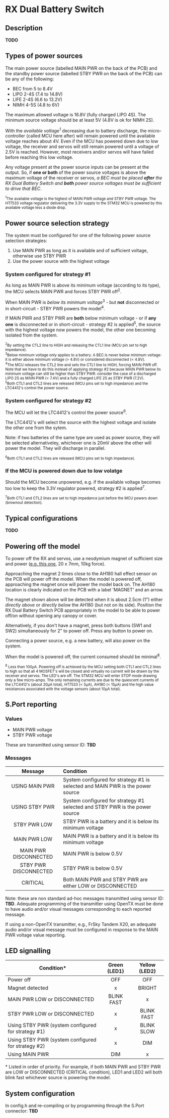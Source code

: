 # RX Dual Battery Switch

## Description

**TODO**

## Types of power sources

The main power source (labelled MAIN PWR on the back of the PCB) and the standby power source (labelled STBY PWR on the back of the PCB) can be any of the following:

- BEC from 5 to 8.4V
- LIPO 2-4S (7.4 to 14.8V)
- LIFE 2-4S (6.6 to 13.2V)
- NIMH 4-5S (4.8 to 6V)

The maximum allowed voltage is 16.8V (fully charged LIPO 4S). The minimum source voltage should be at least 5V (4.8V is ok for NIMH 2S).

With the *available voltage*<sup>1</sup> decreasing due to battery discharge, the micro-controller (called MCU here after) will remain powered until the available voltage reaches about 4V. Even if the MCU has powered down due to low voltage, the receiver and servos will still remain powered until a voltage of 2.5V is reached. However, most receivers and/or servos will have failed before reaching this low voltage.

Any voltage present at the power source inputs can be present at the output. So, if **one or both** of the power source voltages is above the maximum voltage of the receiver or servos, *a BEC must be placed **after** the RX Dual Battery Switch and **both** power source voltages must be sufficient to drive that BEC*.

<sub><sup>1</sup>The available voltage is the highest of MAIN PWR voltage and STBY PWR voltage. The HT7533 voltage regulator delivering the 3.3V supply to the STM32 MCU is powered by this available voltage less a diode drop.</sub><br/>

## Power source selection strategy

The system must be configured for one of the following power source selection strategies:

1. Use MAIN PWR as long as it is available and of sufficient voltage, otherwise use STBY PWR
2. Use the power source with the highest voltage

### System configured for strategy #1

As long as MAIN PWR is above its minimum voltage (according to its type), the MCU selects MAIN PWR and forces STBY PWR off<sup>2</sup>.

When MAIN PWR is *below its minimum voltage*<sup>3</sup> - but **not** disconnected or in short-circuit - STBY PWR powers the model<sup>4</sup>.

If MAIN PWR and STBY PWR are **both** below minimum voltage  - or if **any one** is disconnected or in short-circuit -  strategy #2 is applied<sup>5</sup>, the source with the highest voltage now powers the model, the other one becoming isolated from the system.

<sub><sup>2</sup>By setting the CTL2 line to HIGH and releasing the CTL1 line (MCU pin set to high impedance).</sub><br/>
<sub><sup>3</sup>Below minimum voltage only applies to a battery. A BEC is never below minimum voltage: it is either above minimum voltage (> 4.8V) or considered disconnected (< 4.8V).</sub><br/>
<sub><sup>4</sup>The MCU releases the CTL2 line and sets the CTL1 line to HIGH, forcing MAIN PWR off. Note that we have to do this instead of applying strategy #2 because MAIN PWR below its minimum voltage can still be higher than STBY PWR: consider the case of a discharged LIPO 2S as MAIN PWR (< 7.4V) and a fully charged LIFE 2S as STBY PWR (7.2V).</sub><br/>
<sub><sup>5</sup>Both CTL1 and CTL2 lines are released (MCU pins set to high impedance) and the LTC4412's control the power source.</sub><br/>

### System configured for strategy #2

The MCU will let the LTC4412's control the power source<sup>6</sup>. 

The LTC4412's will select the source with the highest voltage and isolate the other one from the sytem.

Note: if two batteries of the same type are used as power source, they will be selected alternativeley, whichever one is 20mV above the other will power the model. They will discharge in parallel.

<sub><sup>6</sup>Both CTL1 and CTL2 lines are released (MCU pins set to high impedance).</sub><br/>

### If the MCU is powered down due to low volatge

Should the MCU become unpowered, e.g. if the available voltage becomes too low to keep the 3.3V regulator powered, strategy #2 is applied<sup>7</sup>.

<sub><sup>7</sup>Both CTL1 and CTL2 lines are set to high impedance just before the MCU powers down (brownout detection).</sub><br/>

## Typical configurations

**TODO**

## Powering off the model

To power off the RX and servos, use a neodymium magnet of sufficient size and power ([e.g. this one](https://www.amazon.de/-/en/Magnetpro-Countersunk-Magnet-Cushions-Capsule/dp/B08K39Q1DL/ref=pd_sbs_1/261-1102478-9650911?pd_rd_w=4NK6S&pf_rd_p=b1c388c3-48c2-4960-8532-fa8f1477aee9&pf_rd_r=2AJZ6JFC8H0XXN0D8038&pd_rd_r=500284af-6c54-4b1d-af8f-a95a1c957906&pd_rd_wg=SNuGS&pd_rd_i=B08K39Q1DL&psc=1), 20 x 7mm, 10kg force).

Approaching the magnet 2 times close to the AH180 hall effect sensor on the PCB will power off the model. When the model is powered off, approaching the magnet once will power the model back on. The AH180 location is clearly indicated on the PCB with a label 'MAGNET' and an arrow. 

The magnet shown above will be detected when it is about 2.5cm (1") either *directly above* or *directly below* the AH180 (but not on its side). Position the RX Dual Battery Switch PCB appropriately in the model to be able to power off/on without opening any canopy or cover.

Alternatively, if you don't have a magnet, press both buttons (SW1 and SW2) simultaneously for 2" to power off. Press any button to power on.

Connecting a power source, e.g. a new battery, will also power on the system.

When the model is powered off, the current consumed should be minimal<sup>8</sup>.

<sub><sup>8</sup> Less than 100µA. Powering off is achieved by the MCU setting both CTL1 and CTL2 lines to high so that all 4 MOSFET's will be closed and virtually no current will be drawn by the receiver and servos. The LED's are off. The STM32 MCU will enter STOP mode drawing only a few micro-amps. The only remaining currents are due to the quiescent currents of the LTC4412's (about 20µA total), HT7533 (< 5µA), AH180 (< 15µA) and the high value resistances associated with the voltage sensors (about 10µA total).</sub><br/>

## S.Port reporting

### Values

- MAIN PWR voltage
- STBY PWR voltage

These are transmitted using sensor ID: **TBD**

### Messages

| Message               | Condition                                                                        |
| :-------------------: | :------------------------------------------------------------------------------- |
| USING MAIN PWR        | System configured for strategy #1 is selected and MAIN PWR is the power source   |
| USING STBY PWR        | System configured for strategy #1 selected and STBY PWR is the power source      |
| STBY PWR LOW          | STBY PWR is a battery and it is below its minimum voltage                        |
| MAIN PWR LOW          | MAIN PWR is a battery and it is below its minimum voltage                        |
| MAIN PWR DISCONNECTED | MAIN PWR is below 0.5V                                                           |
| STBY PWR DISCONNECTED | STBY PWR is below 0.5V                                                           |
| CRITICAL              | Both MAIN PWR and STBY PWR are either LOW or DISCONNECTED                        |

Note: these are non standard ad-hoc messages transmitted using sensor ID: **TBD**.
Adequate programming of the transmitter using OpenTX must be done to have audio and/or visual messages corresponding to each reported message.

If using a non-OpenTX transmitter, e.g., FrSky Tandem X20, an adequate audio and/or visual message must be configured in response to the MAIN PWR voltage value reporting.

## LED signalling

| Condition*                                         | Green (LED1)  | Yellow (LED2) |
| -------------------------------------------------- | :----------:  | :-----------: |
| Power off                                          |      OFF      |      OFF      |
| Magnet detected                                    |       x       |     BRIGHT    |
| MAIN PWR LOW or DISCONNECTED                       |   BLINK FAST  |       x       |
| STBY PWR LOW or DISCONNECTED                       |       x       |   BLINK FAST  |
| Using STBY PWR (system configured for strategy #1) |       x       |   BLINK SLOW  |
| Using STBY PWR (system configured for strategy #2) |       x       |      DIM      |
| Using MAIN PWR                                     |      DIM      |       x       |

\* Listed in order of priority. For example, if both MAIN PWR and STBY PWR are LOW or DISCONNECTED (CRITICAL condition), LED1 and LED2 will both blink fast whichever source is powering the model.

## System configuration

In config.h and re-compiling or by programming through the S.Port connector: **TBD**